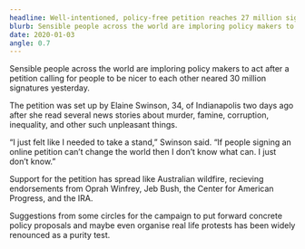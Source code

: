 ```yaml
---
headline: Well-intentioned, policy-free petition reaches 27 million signatures
blurb: Sensible people across the world are imploring policy makers to act after a petition calling for people to be nicer to each other neared 30 million signatures yesterday.
date: 2020-01-03
angle: 0.7
---
```


Sensible people across the world are imploring policy makers to act after a petition calling for people to be nicer to each other neared 30 million signatures yesterday.

The petition was set up by Elaine Swinson, 34, of Indianapolis two days ago after she read several news stories about murder, famine, corruption, inequality, and other such unpleasant things.

“I just felt like I needed to take a stand,” Swinson said. “If people signing an online petition can’t change the world then I don’t know what can. I just don’t know.”

Support for the petition has spread like Australian wildfire, recieving endorsements from Oprah Winfrey, Jeb Bush, the Center for American Progress, and the IRA.

Suggestions from some circles for the campaign to put forward concrete policy proposals and maybe even organise real life protests has been widely renounced as a purity test.
